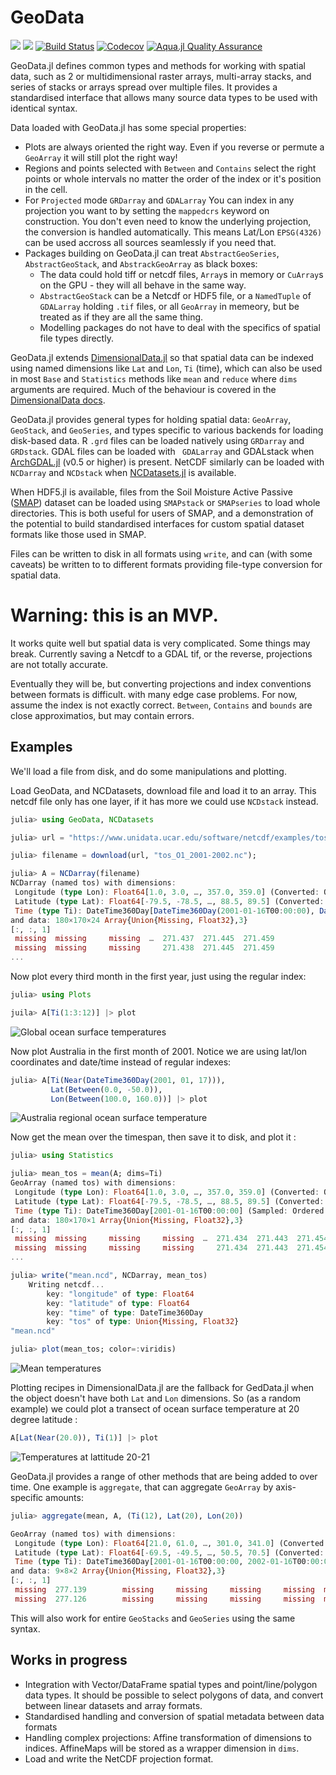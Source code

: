 # GeoData

[![](https://img.shields.io/badge/docs-stable-blue.svg)](https://rafaqz.github.io/GeoData.jl/stable)
[![](https://img.shields.io/badge/docs-dev-blue.svg)](https://rafaqz.github.io/GeoData.jl/dev)
[![Build Status](https://travis-ci.com/rafaqz/GeoData.jl.svg?branch=master)](https://travis-ci.com/rafaqz/GeoData.jl)
[![Codecov](https://codecov.io/gh/rafaqz/GeoData.jl/branch/master/graph/badge.svg)](https://codecov.io/gh/rafaqz/GeoData.jl)
[![Aqua.jl Quality Assurance](https://img.shields.io/badge/Aquajl-%F0%9F%8C%A2-aqua.svg)](https://github.com/JuliaTesting/Aqua.jl)

GeoData.jl defines common types and methods for working with spatial data,
such as 2 or multidimensional raster arrays, multi-array stacks, and series of
stacks or arrays spread over multiple files. It provides a standardised
interface that allows many source data types to be used with identical syntax.

Data loaded with GeoData.jl has some special properties:

- Plots are always oriented the right way. Even if you reverse or permute a `GeoArray` it will still plot the right way!
- Regions and points selected with `Between` and `Contains` select the right points or whole intervals 
  no matter the order of the index or it's position in the cell.
- For `Projected` mode `GRDarray` and `GDALarray` You can index in any projection you want to by setting the 
  `mappedcrs` keyword on construction. You don't even need to know the underlying projection, the conversion is 
  handled automatically. This means Lat/Lon `EPSG(4326)` can be used accross all sources seamlessly if you need that.
- Packages building on GeoData.jl can treat `AbstractGeoSeries`, `AbstractGeoStack`, and `AbstrackGeoArray`
  as black boxes:
  - The data could hold tiff or netcdf files, `Array`s in memory or `CuArray`s on the GPU - they
    will all behave in the same way.
  - `AbstractGeoStack` can be a Netcdf or HDF5 file, or a `NamedTuple` of `GDALarray` holding `.tif` files,
    or all `GeoArray` in memeory, but be treated as if they are all the same thing.
  - Modelling packages do not have to deal with the specifics of spatial file types directly.
  

GeoData.jl extends
[DimensionalData.jl](https://github.com/rafaqz/DimensionalData.jl) so that
spatial data can be indexed using named dimensions like `Lat` and `Lon`, `Ti`
(time), which can also be used in most `Base` and `Statistics` methods like
`mean` and `reduce` where `dims` arguments are required. Much of the behaviour
is covered in the [DimensionalData
docs](https://rafaqz.github.io/DimensionalData.jl/stable/).

GeoData.jl provides general types for holding spatial data: `GeoArray`, `GeoStack`, 
and `GeoSeries`, and types specific to various backends for loading disk-based data.
R `.grd` files can be loaded natively using `GRDarray` and `GRDstack`. 
GDAL files can be loaded with ` GDALarray` and GDALstack when 
[ArchGDAL.jl](https://github.com/yeesian/ArchGDAL.jl) (v0.5 or higher) is present. 
NetCDF similarly can be loaded with `NCDarray` and `NCDstack` when
[NCDatasets.jl](https://github.com/Alexander-Barth/NCDatasets.jl) is available.

When HDF5.jl is available, files from the Soil Moisture Active Passive
([SMAP](https://smap.jpl.nasa.gov/)) dataset can be loaded using `SMAPstack`
or `SMAPseries` to load whole directories. This is both useful for users of
SMAP, and a demonstration of the potential to build standardised interfaces 
for custom spatial dataset formats like those used in SMAP.

Files can be written to disk in all formats using `write`, and can (with some caveats)
be written to to different formats providing file-type conversion for spatial data.


# Warning: this is an MVP. 

It works quite well but spatial data is very complicated. Some things may break.
Currently saving a Netcdf to a GDAL tif, or the reverse, projections are not totally accurate.

Eventually they will be, but converting projections and index conventions between formats
is difficult. with many edge case problems. For now, assume the index is not exactly correct.
`Between`, `Contains` and `bounds` are close approximatios, but may contain errors.

## Examples

We'll load a file from disk, and do some manipulations and plotting.

Load GeoData, and NCDatasets, download file and load it to 
an array. This netcdf file only has one layer, if it has more we 
could use `NCDstack` instead.

```julia
julia> using GeoData, NCDatasets

julia> url = "https://www.unidata.ucar.edu/software/netcdf/examples/tos_O1_2001-2002.nc";

julia> filename = download(url, "tos_O1_2001-2002.nc");

julia> A = NCDarray(filename)
NCDarray (named tos) with dimensions:
 Longitude (type Lon): Float64[1.0, 3.0, …, 357.0, 359.0] (Converted: Ordered Regular Intervals)
 Latitude (type Lat): Float64[-79.5, -78.5, …, 88.5, 89.5] (Converted: Ordered Regular Intervals)
 Time (type Ti): DateTime360Day[DateTime360Day(2001-01-16T00:00:00), DateTime360Day(2001-02-16T00:00:00), …, DateTime360Day(2002-11-16T00:00:00), DateTime360Day(2002-12-16T00:00:00)] (Sampled: Ordered Irregular Points)
and data: 180×170×24 Array{Union{Missing, Float32},3}
[:, :, 1]
 missing  missing     missing  …  271.437  271.445  271.459
 missing  missing     missing     271.438  271.445  271.459
...
```

Now plot every third month in the first year, just using the regular index:

```julia
julia> using Plots

juila> A[Ti(1:3:12)] |> plot
```

![Global ocean surface temperatures](https://raw.githubusercontent.com/rafaqz/GeoData.jl/media/four_pane_map.png)

Now plot Australia in the first month of 2001. Notice we are using lat/lon coordinates 
and date/time instead of regular indexes:

```julia
julia> A[Ti(Near(DateTime360Day(2001, 01, 17))), 
         Lat(Between(0.0, -50.0)), 
         Lon(Between(100.0, 160.0))] |> plot
```

![Australia regional ocean surface temperature](https://raw.githubusercontent.com/rafaqz/GeoData.jl/media/aus.png)

Now get the mean over the timespan, then save it to disk, and plot it :

```julia
julia> using Statistics

julia> mean_tos = mean(A; dims=Ti)
GeoArray (named tos) with dimensions:
 Longitude (type Lon): Float64[1.0, 3.0, …, 357.0, 359.0] (Converted: Ordered Regular Intervals)
 Latitude (type Lat): Float64[-79.5, -78.5, …, 88.5, 89.5] (Converted: Ordered Regular Intervals)
 Time (type Ti): DateTime360Day[2001-01-16T00:00:00] (Sampled: Ordered Irregular Points)
and data: 180×170×1 Array{Union{Missing, Float32},3}
[:, :, 1]
 missing  missing     missing     missing  …  271.434  271.443  271.454
 missing  missing     missing     missing     271.434  271.443  271.454
...

julia> write("mean.ncd", NCDarray, mean_tos)
    Writing netcdf...
        key: "longitude" of type: Float64
        key: "latitude" of type: Float64
        key: "time" of type: DateTime360Day
        key: "tos" of type: Union{Missing, Float32}
"mean.ncd"

julia> plot(mean_tos; color=:viridis) 
```

![Mean temperatures](https://raw.githubusercontent.com/rafaqz/GeoData.jl/media/mean.png)

Plotting recipes in DimensionalData.jl are the fallback for GedData.jl when 
the object doesn't have both `Lat` and `Lon` dimensions. So (as a random example) we 
could plot a transect of ocean surface temperature at 20 degree latitude :

```julia
A[Lat(Near(20.0)), Ti(1)] |> plot
```

![Temperatures at lattitude 20-21](https://raw.githubusercontent.com/rafaqz/GeoData.jl/media/lat_20.png)


GeoData.jl provides a range of other methods that are being added to over time.
One example is `aggregate`, that can aggregate `GeoArray` by axis-specific amounts:

```julia
julia> aggregate(mean, A, (Ti(12), Lat(20), Lon(20))

GeoArray (named tos) with dimensions:
 Longitude (type Lon): Float64[21.0, 61.0, …, 301.0, 341.0] (Converted: Ordered Regular Intervals)
 Latitude (type Lat): Float64[-69.5, -49.5, …, 50.5, 70.5] (Converted: Ordered Regular Intervals)
 Time (type Ti): DateTime360Day[2001-01-16T00:00:00, 2002-01-16T00:00:00] (Sampled: Ordered Irregular Points)
and data: 9×8×2 Array{Union{Missing, Float32},3}
[:, :, 1]
 missing  277.139        missing     missing     missing     missing  missing  missing
 missing  277.126        missing     missing     missing     missing  missing  missing
```

This will also work for entire `GeoStacks` and `GeoSeries` using the same syntax.



## Works in progress

- Integration with Vector/DataFrame spatial types and point/line/polygon data
  types. It should be possible to select polygons of data, and convert between
  linear datasets and array formats.
- Standardised handling and conversion of spatial metadata between data formats
- Handling complex projections: Affine transformation of dimensions to indices.
  AffineMaps will be stored as a wrapper dimension in `dims`.
- Load and write the NetCDF projection format.

